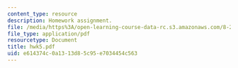 ```yaml
---
content_type: resource
description: Homework assignment.
file: /media/https%3A/open-learning-course-data-rc.s3.amazonaws.com/8-251-string-theory-for-undergraduates-spring-2007/e614374c0a1313d85c95e7034454c563_hwk5.pdf
file_type: application/pdf
resourcetype: Document
title: hwk5.pdf
uid: e614374c-0a13-13d8-5c95-e7034454c563
---
```

